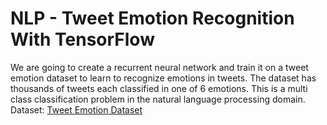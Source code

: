# NLP - Tweet Emotion Recognition With TensorFlow
We are going to create a recurrent neural network and train it on a tweet emotion dataset to learn to recognize emotions in tweets. The dataset has thousands of tweets each classified in one of 6 emotions. This is a multi class classification problem in the natural language processing domain.
Dataset: [Tweet Emotion Dataset](https://github.com/dair-ai/emotion_dataset)
